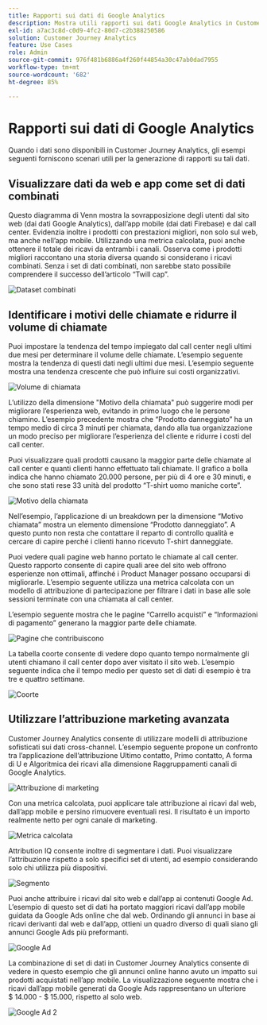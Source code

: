 ```yaml
---
title: Rapporti sui dati di Google Analytics
description: Mostra utili rapporti sui dati Google Analytics in Customer Journey Analytics
exl-id: a7ac3c8d-c0d9-4fc2-80d7-c2b388250586
solution: Customer Journey Analytics
feature: Use Cases
role: Admin
source-git-commit: 976f481b6886a4f260f44854a30c47ab0dad7955
workflow-type: tm+mt
source-wordcount: '682'
ht-degree: 85%

---
```


# Rapporti sui dati di Google Analytics

Quando i dati sono disponibili in Customer Journey Analytics, gli esempi seguenti forniscono scenari utili per la generazione di rapporti su tali dati.

## Visualizzare dati da web e app come set di dati combinati

Questo diagramma di Venn mostra la sovrapposizione degli utenti dal sito web (dai dati Google Analytics), dall’app mobile (dai dati Firebase) e dal call center. Evidenzia inoltre i prodotti con prestazioni migliori, non solo sul web, ma anche nell’app mobile. Utilizzando una metrica calcolata, puoi anche ottenere il totale dei ricavi da entrambi i canali. Osserva come i prodotti migliori raccontano una storia diversa quando si considerano i ricavi combinati. Senza i set di dati combinati, non sarebbe stato possibile comprendere il successo dell’articolo “Twill cap”.

![Dataset combinati](../../assets/combined-datasets.png)

## Identificare i motivi delle chiamate e ridurre il volume di chiamate

Puoi impostare la tendenza del tempo impiegato dal call center negli ultimi due mesi per determinare il volume delle chiamate. L’esempio seguente mostra la tendenza di questi dati negli ultimi due mesi. L’esempio seguente mostra una tendenza crescente che può influire sui costi organizzativi.

![Volume di chiamata](../../assets/call-volume.png)

L’utilizzo della dimensione &quot;Motivo della chiamata&quot; può suggerire modi per migliorare l’esperienza web, evitando in primo luogo che le persone chiamino. L’esempio precedente mostra che “Prodotto danneggiato” ha un tempo medio di circa 3 minuti per chiamata, dando alla tua organizzazione un modo preciso per migliorare l’esperienza del cliente e ridurre i costi del call center.

Puoi visualizzare quali prodotti causano la maggior parte delle chiamate al call center e quanti clienti hanno effettuato tali chiamate. Il grafico a bolla indica che hanno chiamato 20.000 persone, per più di 4 ore e 30 minuti, e che sono stati rese 33 unità del prodotto “T-shirt uomo maniche corte”.

![Motivo della chiamata](../../assets/call-reason.png)

Nell’esempio, l’applicazione di un breakdown per la dimensione “Motivo chiamata” mostra un elemento dimensione “Prodotto danneggiato”. A questo punto non resta che contattare il reparto di controllo qualità e cercare di capire perché i clienti hanno ricevuto T-shirt danneggiate.

Puoi vedere quali pagine web hanno portato le chiamate al call center. Questo rapporto consente di capire quali aree del sito web offrono esperienze non ottimali, affinché i Product Manager possano occuparsi di migliorarle. L’esempio seguente utilizza una metrica calcolata con un modello di attribuzione di partecipazione per filtrare i dati in base alle sole sessioni terminate con una chiamata al call center.

L’esempio seguente mostra che le pagine “Carrello acquisti” e “Informazioni di pagamento” generano la maggior parte delle chiamate.

![Pagine che contribuiscono](../../assets/contributing-pages.png)

La tabella coorte consente di vedere dopo quanto tempo normalmente gli utenti chiamano il call center dopo aver visitato il sito web. L’esempio seguente indica che il tempo medio per questo set di dati di esempio è tra tre e quattro settimane.

![Coorte](../../assets/cohort.png)

## Utilizzare l’attribuzione marketing avanzata

Customer Journey Analytics consente di utilizzare modelli di attribuzione sofisticati sui dati cross-channel. L’esempio seguente propone un confronto tra l’applicazione dell’attribuzione Ultimo contatto, Primo contatto, A forma di U e Algoritmica dei ricavi alla dimensione Raggruppamenti canali di Google Analytics.

![Attribuzione di marketing](../../assets/mktg-attribution.png)

Con una metrica calcolata, puoi applicare tale attribuzione ai ricavi dal web, dall’app mobile e persino rimuovere eventuali resi. Il risultato è un importo realmente netto per ogni canale di marketing.

![Metrica calcolata](../../assets/calc-metric.png)

Attribution IQ consente inoltre di segmentare i dati. Puoi visualizzare l’attribuzione rispetto a solo specifici set di utenti, ad esempio considerando solo chi utilizza più dispositivi.

![Segmento](../../assets/filter.png)

Puoi anche attribuire i ricavi dal sito web e dall’app ai contenuti Google Ad. L’esempio di questo set di dati ha portato maggiori ricavi dall’app mobile guidata da Google Ads online che dal web. Ordinando gli annunci in base ai ricavi derivanti dal web e dall’app, ottieni un quadro diverso di quali siano gli annunci Google Ads più preformanti.

![Google Ad](../../assets/google-ad.png)

La combinazione di set di dati in Customer Journey Analytics consente di vedere in questo esempio che gli annunci online hanno avuto un impatto sui prodotti acquistati nell’app mobile. La visualizzazione seguente mostra che i ricavi dall’app mobile generati da Google Ads rappresentano un ulteriore $ 14.000 - $ 15.000, rispetto al solo web.

![Google Ad 2](../../assets/google-ad2.png)
